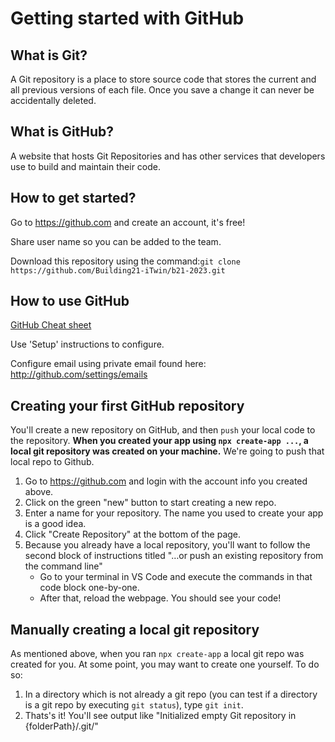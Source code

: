 # Getting started with GitHub

## What is Git?

A Git repository is a place to store source code that stores the current and all previous versions of each file. Once you save a change it can never be accidentally deleted.

## What is GitHub?

A website that hosts Git Repositories and has other services that developers use to build and maintain their code.

## How to get started?

Go to https://github.com and create an account, it's free!

Share user name so you can be added to the team.

Download this repository using the command:`git clone https://github.com/Building21-iTwin/b21-2023.git`

## How to use GitHub

[GitHub Cheat sheet](https://education.github.com/git-cheat-sheet-education.pdf)

Use 'Setup' instructions to configure.

Configure email using private email found here: http://github.com/settings/emails

## Creating your first GitHub repository

You'll create a new repository on GitHub, and then `push` your local code to the repository.
**When you created your app using `npx create-app ...`, a local git repository was created on your machine.**
We're going to push that local repo to Github.

1. Go to https://github.com and login with the account info you created above.
2. Click on the green "new" button to start creating a new repo.
3. Enter a name for your repository. The name you used to create your app is a good idea.
4. Click "Create Repository" at the bottom of the page.
5. Because you already have a local repository, you'll want to follow the second block of instructions titled "…or push an existing repository from the command line"
   - Go to your terminal in VS Code and execute the commands in that code block one-by-one.
   - After that, reload the webpage. You should see your code!

## Manually creating a local git repository

As mentioned above, when you ran `npx create-app` a local git repo was created for you. At some point, you may want to create one yourself. To do so:

1. In a directory which is not already a git repo (you can test if a directory is a git repo by executing `git status`), type `git init`.
2. Thats's it! You'll see output like "Initialized empty Git repository in {folderPath}/.git/"
